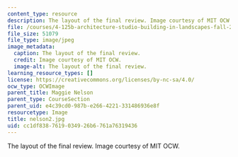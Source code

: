 ```yaml
---
content_type: resource
description: The layout of the final review. Image courtesy of MIT OCW.
file: /courses/4-125b-architecture-studio-building-in-landscapes-fall-2005/cc1df8387619034926b6761a76319436_nelson2.jpg
file_size: 51079
file_type: image/jpeg
image_metadata:
  caption: The layout of the final review.
  credit: Image courtesy of MIT OCW.
  image-alt: The layout of the final review.
learning_resource_types: []
license: https://creativecommons.org/licenses/by-nc-sa/4.0/
ocw_type: OCWImage
parent_title: Maggie Nelson
parent_type: CourseSection
parent_uid: e4c39cd0-987b-e266-4221-331486936e8f
resourcetype: Image
title: nelson2.jpg
uid: cc1df838-7619-0349-26b6-761a76319436
---
```

The layout of the final review. Image courtesy of MIT OCW.